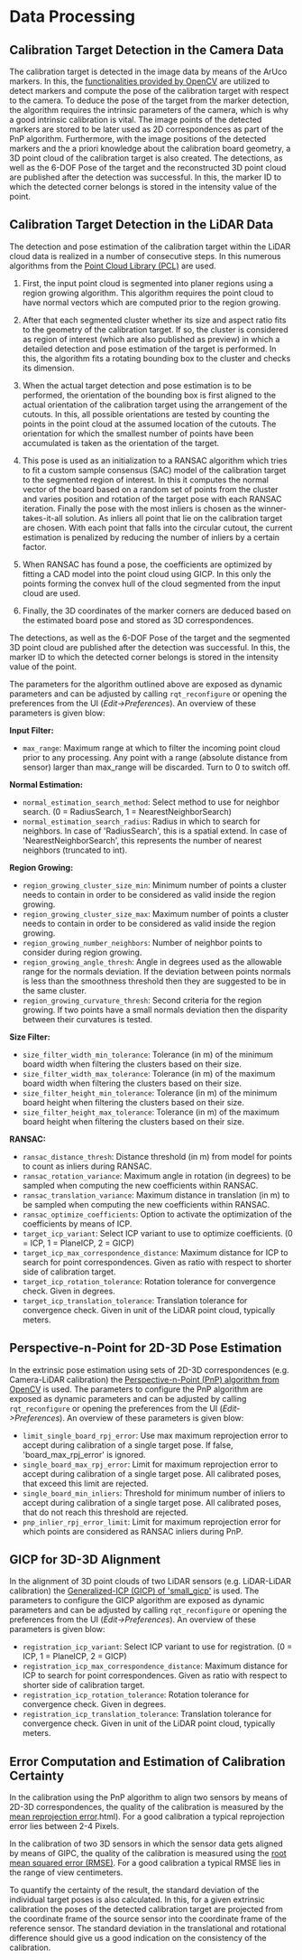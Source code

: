 # Data Processing

## Calibration Target Detection in the Camera Data

The calibration target is detected in the image data by means of the ArUco markers.
In this, the [functionalities provided by OpenCV](https://docs.opencv.org/4.x/d5/dae/tutorial_aruco_detection.html) are utilized to detect markers and compute the pose of the calibration target with respect to the camera.
To deduce the pose of the target from the marker detection, the algorithm requires the intrinsic parameters of the camera, which is why a good intrinsic calibration is vital.
The image points of the detected markers are stored to be later used as 2D correspondences as part of the PnP algorithm.
Furthermore, with the image positions of the detected markers and the a priori knowledge about the calibration board geometry, a 3D point cloud of the calibration target is also created. 
The detections, as well as the 6-DOF Pose of the target and the reconstructed 3D point cloud are published after the detection was successful. 
In this, the marker ID to which the detected corner belongs is stored in the intensity value of the point.

## Calibration Target Detection in the LiDAR Data

The detection and pose estimation of the calibration target within the LiDAR cloud data is realized in a number of consecutive steps.
In this numerous algorithms from the [Point Cloud Library (PCL)](https://pointclouds.org/) are used.

1. First, the input point cloud is segmented into planer regions using a region growing algorithm.
This algorithm requires the point cloud to have normal vectors which are computed prior to the region growing.

2. After that each segmented cluster whether its size and aspect ratio fits to the geometry of the calibration target.
If so, the cluster is considered as region of interest (which are also published as preview) in which a detailed detection and pose estimation of the target is performed.
In this, the algorithm fits a rotating bounding box to the cluster and checks its dimension.

3. When the actual target detection and pose estimation is to be performed, the orientation of the bounding box is first aligned to the actual orientation of the calibration target using the arrangement of the cutouts.
In this, all possible orientations are tested by counting the points in the point cloud at the assumed location of the cutouts.
The orientation for which the smallest number of points have been accumulated is taken as the orientation of the target.

4. This pose is used as an initialization to a RANSAC algorithm which tries to fit a custom sample consensus (SAC) model of the calibration target to the segmented region of interest.
In this it computes the normal vector of the board based on a random set of points from the cluster and varies position and rotation of the target pose with each RANSAC iteration.
Finally the pose with the most inliers is chosen as the winner-takes-it-all solution. 
As inliers all point that lie on the calibration target are chosen. 
With each point that falls into the circular cutout, the current estimation is penalized by reducing the number of inliers by a certain factor.

5. When RANSAC has found a pose, the coefficients are optimized by fitting a CAD model into the point cloud using GICP. 
In this only the points forming the convex hull of the cloud segmented from the input cloud are used.

6. Finally, the 3D coordinates of the marker corners are deduced based on the estimated board pose and stored as 3D correspondences.

The detections, as well as the 6-DOF Pose of the target and the segmented 3D point cloud are published after the detection was successful. 
In this, the marker ID to which the detected corner belongs is stored in the intensity value of the point.

The parameters for the algorithm outlined above are exposed as dynamic parameters and can be adjusted by calling `rqt_reconfigure` or opening the preferences from the UI (*Edit->Preferences*).
An overview of these parameters is given blow:

**Input Filter:**

- `max_range`: Maximum range at which to filter the incoming point cloud prior to any processing. Any point with a range (absolute distance from sensor) larger than max_range will be discarded. Turn to 0 to switch off.

**Normal Estimation:**

- `normal_estimation_search_method`: Select method to use for neighbor search. (0 = RadiusSearch, 1 = NearestNeighborSearch)
- `normal_estimation_search_radius`: Radius in which to search for neighbors. In case of 'RadiusSearch', this is a spatial extend. In case of 'NearestNeighborSearch', this represents the number of nearest neighbors (truncated to int).

**Region Growing:**

- `region_growing_cluster_size_min`: Minimum number of points a cluster needs to contain in order to be considered as valid inside the region growing.
- `region_growing_cluster_size_max`: Maximum number of points a cluster needs to contain in order to be considered as valid inside the region growing.
- `region_growing_number_neighbors`: Number of neighbor points to consider during region growing.
- `region_growing_angle_thresh`: Angle in degrees used as the allowable range for the normals deviation. If the deviation between points normals is less than the smoothness threshold then they are suggested to be in the same cluster.
- `region_growing_curvature_thresh`: Second criteria for the region growing.  If two points have a small normals deviation then the disparity between their curvatures is tested.

**Size Filter:**

- `size_filter_width_min_tolerance`: Tolerance (in m) of the minimum board width when filtering the clusters based on their size.
- `size_filter_width_max_tolerance`: Tolerance (in m) of the maximum board width when filtering the clusters based on their size.
- `size_filter_height_min_tolerance`: Tolerance (in m) of the minimum board height when filtering the clusters based on their size.
- `size_filter_height_max_tolerance`: Tolerance (in m) of the maximum board height when filtering the clusters based on their size.

**RANSAC:**

- `ransac_distance_thresh`: Distance threshold (in m) from model for points to count as inliers during RANSAC.
- `ransac_rotation_variance`: Maximum angle in rotation (in degrees) to be sampled when computing the new coefficients within RANSAC.
- `ransac_translation_variance`: Maximum distance in translation (in m) to be sampled when computing the new coefficients within RANSAC.
- `ransac_optimize_coefficients`: Option to activate the optimization of the coefficients by means of ICP.
- `target_icp_variant`: Select ICP variant to use to optimize coefficients. (0 = ICP, 1 = PlaneICP, 2 = GICP)
- `target_icp_max_correspondence_distance`: Maximum distance for ICP to search for point correspondences. Given as ratio with respect to shorter side of calibration target.
- `target_icp_rotation_tolerance`: Rotation tolerance for convergence check. Given in degrees.
- `target_icp_translation_tolerance`: Translation tolerance for convergence check. Given in unit of the LiDAR point cloud, typically meters.

## Perspective-n-Point for 2D-3D Pose Estimation

In the extrinsic pose estimation using sets of 2D-3D correspondences (e.g. Camera-LiDAR calibration) the [Perspective-n-Point (PnP) algorithm from OpenCV](https://docs.opencv.org/4.x/d5/d1f/calib3d_solvePnP.html) is used.
The parameters to configure the PnP algorithm are exposed as dynamic parameters and can be adjusted by calling `rqt_reconfigure` or opening the preferences from the UI (*Edit->Preferences*).
An overview of these parameters is given blow:

- `limit_single_board_rpj_error`: Use max maximum reprojection error to accept during calibration of a single target pose. If false, 'board_max_rpj_error' is ignored.
- `single_board_max_rpj_error`: Limit for maximum reprojection error to accept during calibration of a single target pose. All calibrated poses, that exceed this limit are rejected.
- `single_board_min_inliers`: Threshold for minimum number of inliers to accept during calibration of a single target pose. All calibrated poses, that do not reach this threshold are rejected.
- `pnp_inlier_rpj_error_limit`: Limit for maximum reprojection error for which points are considered as RANSAC inliers during PnP.

## GICP for 3D-3D Alignment

In the alignment of 3D point clouds of two LiDAR sensors (e.g. LiDAR-LiDAR calibration) the [Generalized-ICP (GICP) of 'small_gicp'](https://github.com/koide3/small_gicp) is used.
The parameters to configure the GICP algorithm are exposed as dynamic parameters and can be adjusted by calling `rqt_reconfigure` or opening the preferences from the UI (*Edit->Preferences*).
An overview of these parameters is given blow:

- `registration_icp_variant`: Select ICP variant to use for registration. (0 = ICP, 1 = PlaneICP, 2 = GICP)
- `registration_icp_max_correspondence_distance`: Maximum distance for ICP to search for point correspondences. Given as ratio with respect to shorter side of calibration target.
- `registration_icp_rotation_tolerance`: Rotation tolerance for convergence check. Given in degrees.
- `registration_icp_translation_tolerance`: Translation tolerance for convergence check. Given in unit of the LiDAR point cloud, typically meters.

## Error Computation and Estimation of Calibration Certainty

In the calibration using the PnP algorithm to align two sensors by means of 2D-3D correspondences, the quality of the calibration is measured by the [mean reprojection error](https://docs.opencv.org/3.4/dc/dbb/tutorial_py_calibration).html).
For a good calibration a typical reprojection error lies between 2-4 Pixels.

In the calibration of two 3D sensors in which the sensor data gets aligned by means of GIPC, the quality of the calibration is measured using the [root mean squared error (RMSE)](https://en.wikipedia.org/wiki/Root_mean_square_deviation).
For a good calibration a typical RMSE lies in the range of view centimeters.

To quantify the certainty of the result, the standard deviation of the individual target poses is also calculated.
In this, for a given extrinsic calibration the poses of the detected calibration target are projected from the coordinate frame of the source sensor into the coordinate frame of the reference sensor.
The standard deviation in the translational and rotational difference should give us a good indication on the consistency of the calibration.